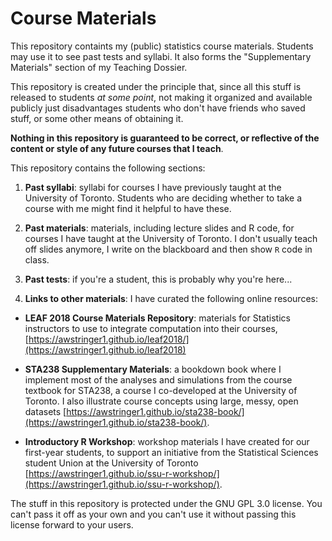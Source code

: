 # Course Materials

This repository containts my (public) statistics course materials. Students may use it to see past tests and syllabi. It also forms the "Supplementary Materials" section of my Teaching Dossier.

This repository is created under the principle that, since all this stuff is released to students *at some point*, not making it organized and available publicly just disadvantages students who don't have friends who saved stuff, or some other means of obtaining it.

**Nothing in this repository is guaranteed to be correct, or reflective of the content or style of any future courses that I teach**.

This repository contains the following sections:

1. **Past syllabi**: syllabi for courses I have previously taught at the University of Toronto. Students who are deciding whether to take a course with me might find it helpful to have these.

1. **Past materials**: materials, including lecture slides and R code, for courses I have taught at the University of Toronto. I don't usually teach off slides anymore, I write on the blackboard and then show `R` code in class.

1. **Past tests**: if you're a student, this is probably why you're here...

1. **Links to other materials**: I have curated the following online resources:

  - **LEAF 2018 Course Materials Repository**: materials for Statistics instructors to use to integrate computation into their courses, [https://awstringer1.github.io/leaf2018/](https://awstringer1.github.io/leaf2018)

  - **STA238 Supplementary Materials**: a bookdown book where I implement most of the analyses and simulations from the course textbook for STA238, a course I co-developed at the University of Toronto. I also illustrate course concepts using large, messy, open datasets [https://awstringer1.github.io/sta238-book/](https://awstringer1.github.io/sta238-book/).

  - **Introductory R Workshop**: workshop materials I have created for our first-year students, to support an initiative from the Statistical Sciences student Union at the University of Toronto [https://awstringer1.github.io/ssu-r-workshop/](https://awstringer1.github.io/ssu-r-workshop/). 

The stuff in this repository is protected under the GNU GPL 3.0 license. You can't pass it off as your own and you can't use it without passing this license forward to your users. 
